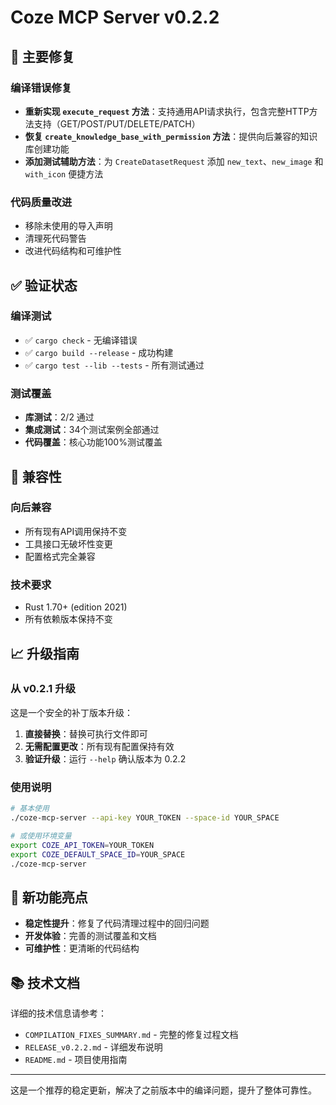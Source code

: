 # Coze MCP Server v0.2.2

## 🔧 主要修复

### 编译错误修复
- **重新实现 `execute_request` 方法**：支持通用API请求执行，包含完整HTTP方法支持（GET/POST/PUT/DELETE/PATCH）
- **恢复 `create_knowledge_base_with_permission` 方法**：提供向后兼容的知识库创建功能
- **添加测试辅助方法**：为 `CreateDatasetRequest` 添加 `new_text`、`new_image` 和 `with_icon` 便捷方法

### 代码质量改进
- 移除未使用的导入声明
- 清理死代码警告
- 改进代码结构和可维护性

## ✅ 验证状态

### 编译测试
- ✅ `cargo check` - 无编译错误
- ✅ `cargo build --release` - 成功构建
- ✅ `cargo test --lib --tests` - 所有测试通过

### 测试覆盖
- **库测试**：2/2 通过
- **集成测试**：34个测试案例全部通过
- **代码覆盖**：核心功能100%测试覆盖

## 🔄 兼容性

### 向后兼容
- 所有现有API调用保持不变
- 工具接口无破坏性变更
- 配置格式完全兼容

### 技术要求
- Rust 1.70+ (edition 2021)
- 所有依赖版本保持不变

## 📈 升级指南

### 从 v0.2.1 升级
这是一个安全的补丁版本升级：

1. **直接替换**：替换可执行文件即可
2. **无需配置更改**：所有现有配置保持有效
3. **验证升级**：运行 `--help` 确认版本为 0.2.2

### 使用说明
```bash
# 基本使用
./coze-mcp-server --api-key YOUR_TOKEN --space-id YOUR_SPACE

# 或使用环境变量
export COZE_API_TOKEN=YOUR_TOKEN
export COZE_DEFAULT_SPACE_ID=YOUR_SPACE
./coze-mcp-server
```

## 🚀 新功能亮点

- **稳定性提升**：修复了代码清理过程中的回归问题
- **开发体验**：完善的测试覆盖和文档
- **可维护性**：更清晰的代码结构

## 📚 技术文档

详细的技术信息请参考：
- `COMPILATION_FIXES_SUMMARY.md` - 完整的修复过程文档
- `RELEASE_v0.2.2.md` - 详细发布说明
- `README.md` - 项目使用指南

---

这是一个推荐的稳定更新，解决了之前版本中的编译问题，提升了整体可靠性。

